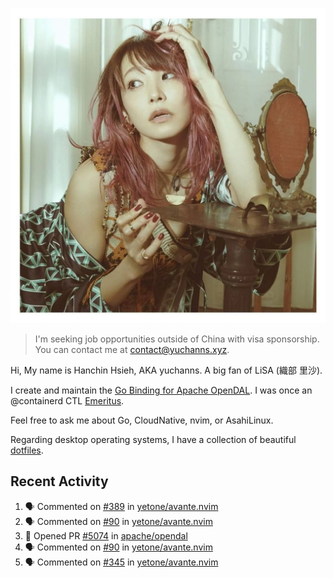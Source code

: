 <p align="center">
  <img src="./assets/LiSA2.webp" width=550 />
</p>

> I'm seeking job opportunities outside of China with visa sponsorship. You can contact me at contact@yuchanns.xyz.

Hi, My name is Hanchin Hsieh, AKA yuchanns. A big fan of LiSA (織部 里沙).

I create and maintain the [Go Binding for Apache OpenDAL](https://github.com/apache/opendal/tree/main/bindings/go). I was once an @containerd CTL [Emeritus](https://github.com/containerd/nerdctl/pull/3067).

Feel free to ask me about Go, CloudNative, nvim, or AsahiLinux.

Regarding desktop operating systems, I have a collection of beautiful [dotfiles](https://github.com/yuchanns/dotfiles).

## Recent Activity

<!--START_SECTION:activity-->
1. 🗣 Commented on [#389](https://github.com/yetone/avante.nvim/issues/389#issuecomment-2320211155) in [yetone/avante.nvim](https://github.com/yetone/avante.nvim)
2. 🗣 Commented on [#90](https://github.com/yetone/avante.nvim/issues/90#issuecomment-2320198004) in [yetone/avante.nvim](https://github.com/yetone/avante.nvim)
3. 💪 Opened PR [#5074](https://github.com/apache/opendal/pull/5074) in [apache/opendal](https://github.com/apache/opendal)
4. 🗣 Commented on [#90](https://github.com/yetone/avante.nvim/issues/90#issuecomment-2320014192) in [yetone/avante.nvim](https://github.com/yetone/avante.nvim)
5. 🗣 Commented on [#345](https://github.com/yetone/avante.nvim/pull/345#issuecomment-2316627757) in [yetone/avante.nvim](https://github.com/yetone/avante.nvim)
<!--END_SECTION:activity-->

